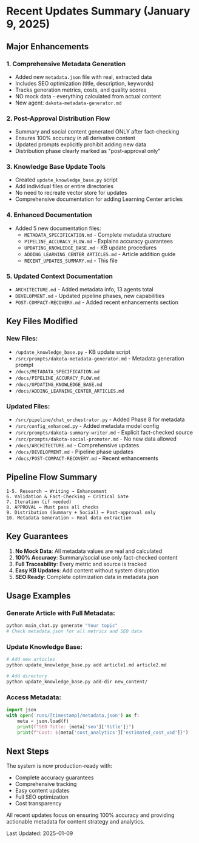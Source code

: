 # Recent Updates Summary (January 9, 2025)

## Major Enhancements

### 1. **Comprehensive Metadata Generation**
- Added new `metadata.json` file with real, extracted data
- Includes SEO optimization (title, description, keywords)
- Tracks generation metrics, costs, and quality scores
- NO mock data - everything calculated from actual content
- New agent: `dakota-metadata-generator.md`

### 2. **Post-Approval Distribution Flow**
- Summary and social content generated ONLY after fact-checking
- Ensures 100% accuracy in all derivative content
- Updated prompts explicitly prohibit adding new data
- Distribution phase clearly marked as "post-approval only"

### 3. **Knowledge Base Update Tools**
- Created `update_knowledge_base.py` script
- Add individual files or entire directories
- No need to recreate vector store for updates
- Comprehensive documentation for adding Learning Center articles

### 4. **Enhanced Documentation**
- Added 5 new documentation files:
  - `METADATA_SPECIFICATION.md` - Complete metadata structure
  - `PIPELINE_ACCURACY_FLOW.md` - Explains accuracy guarantees
  - `UPDATING_KNOWLEDGE_BASE.md` - KB update procedures
  - `ADDING_LEARNING_CENTER_ARTICLES.md` - Article addition guide
  - `RECENT_UPDATES_SUMMARY.md` - This file

### 5. **Updated Context Documentation**
- `ARCHITECTURE.md` - Added metadata info, 13 agents total
- `DEVELOPMENT.md` - Updated pipeline phases, new capabilities
- `POST-COMPACT-RECOVERY.md` - Added recent enhancements section

## Key Files Modified

### New Files:
- `/update_knowledge_base.py` - KB update script
- `/src/prompts/dakota-metadata-generator.md` - Metadata generation prompt
- `/docs/METADATA_SPECIFICATION.md`
- `/docs/PIPELINE_ACCURACY_FLOW.md`
- `/docs/UPDATING_KNOWLEDGE_BASE.md`
- `/docs/ADDING_LEARNING_CENTER_ARTICLES.md`

### Updated Files:
- `/src/pipeline/chat_orchestrator.py` - Added Phase 8 for metadata
- `/src/config_enhanced.py` - Added metadata model config
- `/src/prompts/dakota-summary-writer.md` - Explicit fact-checked source
- `/src/prompts/dakota-social-promoter.md` - No new data allowed
- `/docs/ARCHITECTURE.md` - Comprehensive updates
- `/docs/DEVELOPMENT.md` - Pipeline phase updates
- `/docs/POST-COMPACT-RECOVERY.md` - Recent enhancements

## Pipeline Flow Summary

```
1-5. Research → Writing → Enhancement
6. Validation & Fact-Checking ← Critical Gate
7. Iteration (if needed)
8. APPROVAL ← Must pass all checks
9. Distribution (Summary + Social) ← Post-approval only
10. Metadata Generation ← Real data extraction
```

## Key Guarantees

1. **No Mock Data**: All metadata values are real and calculated
2. **100% Accuracy**: Summary/social use only fact-checked content
3. **Full Traceability**: Every metric and source is tracked
4. **Easy KB Updates**: Add content without system disruption
5. **SEO Ready**: Complete optimization data in metadata.json

## Usage Examples

### Generate Article with Full Metadata:
```bash
python main_chat.py generate "Your topic"
# Check metadata.json for all metrics and SEO data
```

### Update Knowledge Base:
```bash
# Add new articles
python update_knowledge_base.py add article1.md article2.md

# Add directory
python update_knowledge_base.py add-dir new_content/
```

### Access Metadata:
```python
import json
with open('runs/[timestamp]/metadata.json') as f:
    meta = json.load(f)
    print(f"SEO Title: {meta['seo']['title']}")
    print(f"Cost: ${meta['cost_analytics']['estimated_cost_usd']}")
```

## Next Steps

The system is now production-ready with:
- Complete accuracy guarantees
- Comprehensive tracking
- Easy content updates
- Full SEO optimization
- Cost transparency

All recent updates focus on ensuring 100% accuracy and providing actionable metadata for content strategy and analytics.

Last Updated: 2025-01-09